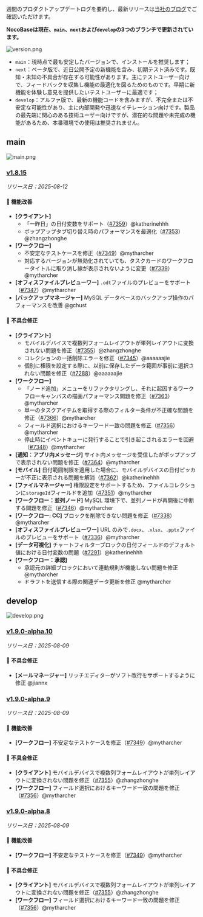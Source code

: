 週間のプロダクトアップデートログを要約し、最新リリースは[当社のブログ](https://www.nocobase.com/ja/blog/timeline)でご確認いただけます。

**NocoBaseは現在、`main`、`next`および`develop`の3つのブランチで更新されています。**

![version.png](https://static-docs.nocobase.com/ba5f04e27e99c625cb3822da5df07860.png)

* `main`：現時点で最も安定したバージョンで、インストールを推奨します；
* `next`：ベータ版で、近日公開予定の新機能を含み、初期テスト済みです。既知・未知の不具合が存在する可能性があります。主にテストユーザー向けで、フィードバックを収集し機能の最適化を図るためのものです。早期に新機能を体験し意見を提供したいテストユーザーに最適です；
* `develop`：アルファ版で、最新の機能コードを含みますが、不完全または不安定な可能性があり、主に内部開発や迅速なイテレーション向けです。製品の最先端に関心のある技術ユーザー向けですが、潜在的な問題や未完成の機能があるため、本番環境での使用は推奨されません。

## main

![main.png](https://static-docs.nocobase.com/47a3c71734c1d0f908b51f9ebd53c0ac.png)

### [v1.8.15](https://www.nocobase.com/ja/blog/v1.8.15)

*リリース日：2025-08-12*

#### 🚀 機能改善

* **[クライアント]**
  * 「一昨日」の日付変数をサポート（[#7359](https://github.com/nocobase/nocobase/pull/7359)）@katherinehhh
  * ポップアップタブ切り替え時のパフォーマンスを最適化（[#7353](https://github.com/nocobase/nocobase/pull/7353)）@zhangzhonghe
* **[ワークフロー]**
  * 不安定なテストケースを修正（[#7349](https://github.com/nocobase/nocobase/pull/7349)）@mytharcher
  * 対応するバージョンが無効化されていても、タスクカードのワークフロータイトルに取り消し線が表示されないように変更（[#7339](https://github.com/nocobase/nocobase/pull/7339)）@mytharcher
* **[オフィスファイルプレビューワー]** `.odt`ファイルのプレビューをサポート（[#7347](https://github.com/nocobase/nocobase/pull/7347)）@mytharcher
* **[バックアップマネージャー]** MySQL データベースのバックアップ操作のパフォーマンスを改善 @gchust

#### 🐛 不具合修正

* **[クライアント]**
  * モバイルデバイスで複数列フォームレイアウトが単列レイアウトに変換されない問題を修正（[#7355](https://github.com/nocobase/nocobase/pull/7355)）@zhangzhonghe
  * コレクションの一括削除エラーを修正（[#7345](https://github.com/nocobase/nocobase/pull/7345)）@aaaaaajie
  * 個別に権限を設定する際に、以前に保存したデータ範囲が事前に選択されない問題を修正（[#7288](https://github.com/nocobase/nocobase/pull/7288)）@aaaaaajie
* **[ワークフロー]**
  * 「ノード追加」メニューをリファクタリングし、それに起因するワークフローキャンバスの描画パフォーマンス問題を修正（[#7363](https://github.com/nocobase/nocobase/pull/7363)）@mytharcher
  * 単一のタスクアイテムを取得する際のフィルター条件が不正確な問題を修正（[#7366](https://github.com/nocobase/nocobase/pull/7366)）@mytharcher
  * フィールド選択におけるキーワード一致の問題を修正（[#7356](https://github.com/nocobase/nocobase/pull/7356)）@mytharcher
  * 停止時にイベントキューに発行することで引き起こされるエラーを回避（[#7348](https://github.com/nocobase/nocobase/pull/7348)）@mytharcher
* **[通知：アプリ内メッセージ]** サイト内メッセージを受信したがポップアップで表示されない問題を修正（[#7364](https://github.com/nocobase/nocobase/pull/7364)）@mytharcher
* **[モバイル]** 日付範囲制限を適用した場合に、モバイルデバイスの日付ピッカーが不正に表示される問題を解消（[#7362](https://github.com/nocobase/nocobase/pull/7362)）@katherinehhh
* **[ファイルマネージャー]** 権限設定をサポートするため、ファイルコレクションに`storageId`フィールドを追加（[#7351](https://github.com/nocobase/nocobase/pull/7351)）@mytharcher
* **[ワークフロー：並列ノード]** MySQL 環境下で、並列ノードが再開後に中断する問題を修正（[#7346](https://github.com/nocobase/nocobase/pull/7346)）@mytharcher
* **[ワークフロー: CC]** ブロックを削除できない問題を修正（[#7338](https://github.com/nocobase/nocobase/pull/7338)）@mytharcher
* **[オフィスファイルプレビューワー]** URL のみで`.docx`、`.xlsx`、`.pptx`ファイルのプレビューをサポート（[#7336](https://github.com/nocobase/nocobase/pull/7336)）@mytharcher
* **[データ可視化]** チャートフィルターブロックの日付フィールドのデフォルト値における日付変数の問題（[#7291](https://github.com/nocobase/nocobase/pull/7291)）@katherinehhh
* **[ワークフロー：承認]**
  * 承認元の詳細ブロックにおいて連動規則が機能しない問題を修正 @mytharcher
  * ドラフトを送信する際の関連データ更新を修正 @mytharcher

## develop

![develop.png](https://static-docs.nocobase.com/7fcdd9456a17286d8a439eee52bcb8d2.png)

### [v1.9.0-alpha.10](https://www.nocobase.com/ja/blog/v1.9.0-alpha.10)

*リリース日：2025-08-09*

#### 🐛 不具合修正

* **[メールマネージャー]** リッチエディターがソフト改行をサポートするように修正 @jiannx

### [v1.9.0-alpha.9](https://www.nocobase.com/ja/blog/v1.9.0-alpha.9)

*リリース日：2025-08-09*

#### 🚀 機能改善

* **[ワークフロー]** 不安定なテストケースを修正（[#7349](https://github.com/nocobase/nocobase/pull/7349)）@mytharcher

#### 🐛 不具合修正

* **[クライアント]** モバイルデバイスで複数列フォームレイアウトが単列レイアウトに変換されない問題を修正（[#7355](https://github.com/nocobase/nocobase/pull/7355)）@zhangzhonghe
* **[ワークフロー]** フィールド選択におけるキーワード一致の問題を修正（[#7356](https://github.com/nocobase/nocobase/pull/7356)）@mytharcher

### [v1.9.0-alpha.8](https://www.nocobase.com/ja/blog/v1.9.0-alpha.8)

*リリース日：2025-08-09*

#### 🚀 機能改善

* **[ワークフロー]** 不安定なテストケースを修正（[#7349](https://github.com/nocobase/nocobase/pull/7349)）@mytharcher

#### 🐛 不具合修正

* **[クライアント]** モバイルデバイスで複数列フォームレイアウトが単列レイアウトに変換されない問題を修正（[#7355](https://github.com/nocobase/nocobase/pull/7355)）@zhangzhonghe
* **[ワークフロー]** フィールド選択におけるキーワード一致の問題を修正（[#7356](https://github.com/nocobase/nocobase/pull/7356)）@mytharcher

